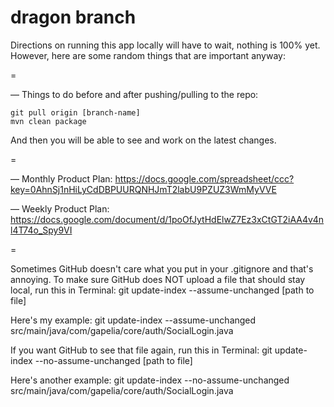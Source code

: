 dragon branch
=

Directions on running this app locally will have to wait, nothing is 100% yet. However, here are some random things that are important anyway:

=

— Things to do before and after pushing/pulling to the repo:

	git pull origin [branch-name]
	mvn clean package

And then you will be able to see and work on the latest changes.

=

— Monthly Product Plan:
https://docs.google.com/spreadsheet/ccc?key=0AhnSj1nHiLyCdDBPUURQNHJmT2labU9PZUZ3WmMyVVE

— Weekly Product Plan:
https://docs.google.com/document/d/1poOfJytHdElwZ7Ez3xCtGT2iAA4v4nl4T74o_Spy9VI

=

Sometimes GitHub doesn't care what you put in your .gitignore and that's annoying. To make sure GitHub does NOT upload a file that should stay local, run this in Terminal:
	git update-index --assume-unchanged [path to file]

Here's my example:
	git update-index --assume-unchanged src/main/java/com/gapelia/core/auth/SocialLogin.java

If you want GitHub to see that file again, run this in Terminal:
	git update-index --no-assume-unchanged [path to file]

Here's another example:
	git update-index --no-assume-unchanged src/main/java/com/gapelia/core/auth/SocialLogin.java
